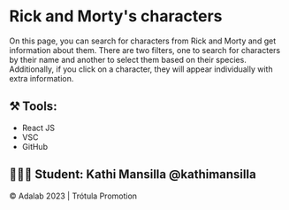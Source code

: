 # Rick and Morty's characters

On this page, you can search for characters from Rick and Morty and get information about them. There are two filters, one to search for characters by their name and another to select them based on their species. Additionally, if you click on a character, they will appear individually with extra information.

## ⚒️ Tools: 

- React JS 
- VSC 
- GitHub

## 👩🏻‍💻 Student: **Kathi Mansilla** @kathimansilla 

© Adalab 2023 | Trótula Promotion
